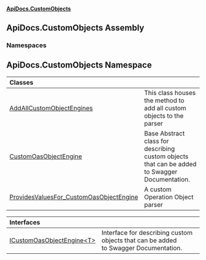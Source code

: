 #### [ApiDocs.CustomObjects](ApiDocs.CustomObjects.md 'ApiDocs.CustomObjects')

## ApiDocs.CustomObjects Assembly
### Namespaces

<a name='ApiDocs.CustomObjects'></a>

## ApiDocs.CustomObjects Namespace

| Classes | |
| :--- | :--- |
| [AddAllCustomObjectEngines](AddAllCustomObjectEngines.md 'ApiDocs.CustomObjects.AddAllCustomObjectEngines') | This class houses the method to add all custom objects to the parser |
| [CustomOasObjectEngine](CustomOasObjectEngine.md 'ApiDocs.CustomObjects.CustomOasObjectEngine') | Base Abstract class for describing custom objects that can be added<br/>to Swagger Documentation. |
| [ProvidesValuesFor_CustomOasObjectEngine](ProvidesValuesFor_CustomOasObjectEngine.md 'ApiDocs.CustomObjects.ProvidesValuesFor_CustomOasObjectEngine') | A custom Operation Object parser |

| Interfaces | |
| :--- | :--- |
| [ICustomOasObjectEngine&lt;T&gt;](ICustomOasObjectEngine_T_.md 'ApiDocs.CustomObjects.ICustomOasObjectEngine<T>') | Interface for describing custom objects that can be added<br/>to Swagger Documentation. |
